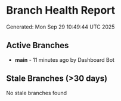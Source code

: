 # Branch Health Report
Generated: Mon Sep 29 10:49:44 UTC 2025

## Active Branches
- **main** - 11 minutes ago by Dashboard Bot

## Stale Branches (>30 days)
No stale branches found
